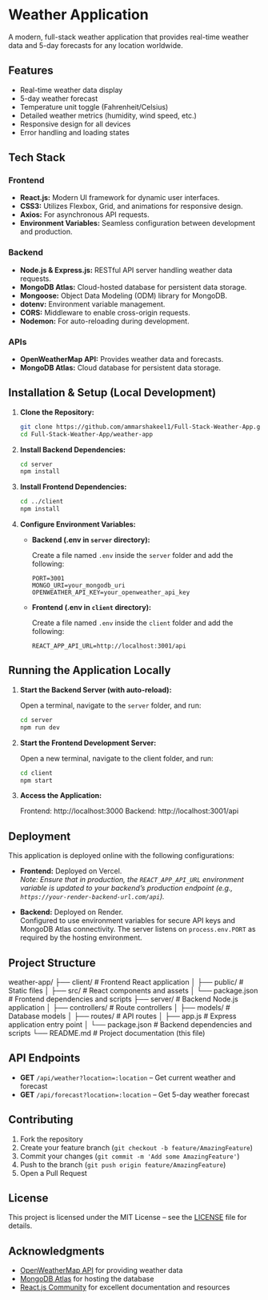 # Weather Application

A modern, full-stack weather application that provides real-time weather data and 5-day forecasts for any location worldwide.

## Features

- Real-time weather data display
- 5-day weather forecast
- Temperature unit toggle (Fahrenheit/Celsius)
- Detailed weather metrics (humidity, wind speed, etc.)
- Responsive design for all devices
- Error handling and loading states

## Tech Stack

### Frontend

- **React.js:** Modern UI framework for dynamic user interfaces.
- **CSS3:** Utilizes Flexbox, Grid, and animations for responsive design.
- **Axios:** For asynchronous API requests.
- **Environment Variables:** Seamless configuration between development and production.

### Backend

- **Node.js & Express.js:** RESTful API server handling weather data requests.
- **MongoDB Atlas:** Cloud-hosted database for persistent data storage.
- **Mongoose:** Object Data Modeling (ODM) library for MongoDB.
- **dotenv:** Environment variable management.
- **CORS:** Middleware to enable cross-origin requests.
- **Nodemon:** For auto-reloading during development.

### APIs

- **OpenWeatherMap API:** Provides weather data and forecasts.
- **MongoDB Atlas:** Cloud database for persistent data storage.

## Installation & Setup (Local Development)

1. **Clone the Repository:**

   ```bash
   git clone https://github.com/ammarshakeel1/Full-Stack-Weather-App.git
   cd Full-Stack-Weather-App/weather-app
   ```

2. **Install Backend Dependencies:**

   ```bash
   cd server
   npm install
   ```

3. **Install Frontend Dependencies:**

   ```bash
   cd ../client
   npm install
   ```

4. **Configure Environment Variables:**

   - **Backend (.env in `server` directory):**

     Create a file named `.env` inside the `server` folder and add the following:

     ```env
     PORT=3001
     MONGO_URI=your_mongodb_uri
     OPENWEATHER_API_KEY=your_openweather_api_key
     ```

   - **Frontend (.env in `client` directory):**

     Create a file named `.env` inside the `client` folder and add the following:

     ```env
     REACT_APP_API_URL=http://localhost:3001/api
     ```

## Running the Application Locally

1. **Start the Backend Server (with auto-reload):**

   Open a terminal, navigate to the `server` folder, and run:

   ```bash
   cd server
   npm run dev
   ```

2. **Start the Frontend Development Server:**

   Open a new terminal, navigate to the client folder, and run:

   ```bash
   cd client
   npm start
   ```

3. **Access the Application:**

   Frontend: http://localhost:3000
   Backend: http://localhost:3001/api

## Deployment

This application is deployed online with the following configurations:

- **Frontend:** Deployed on Vercel.  
  _Note: Ensure that in production, the `REACT_APP_API_URL` environment variable is updated to your backend’s production endpoint (e.g., `https://your-render-backend-url.com/api`)._

- **Backend:** Deployed on Render.  
  Configured to use environment variables for secure API keys and MongoDB Atlas connectivity. The server listens on `process.env.PORT` as required by the hosting environment.

## Project Structure

weather-app/
├── client/ # Frontend React application
│ ├── public/ # Static files
│ ├── src/ # React components and assets
│ └── package.json # Frontend dependencies and scripts
├── server/ # Backend Node.js application
│ ├── controllers/ # Route controllers
│ ├── models/ # Database models
│ ├── routes/ # API routes
│ ├── app.js # Express application entry point
│ └── package.json # Backend dependencies and scripts
└── README.md # Project documentation (this file)

## API Endpoints

- **GET** `/api/weather?location=:location` – Get current weather and forecast
- **GET** `/api/forecast?location=:location` – Get 5-day weather forecast

## Contributing

1. Fork the repository
2. Create your feature branch (`git checkout -b feature/AmazingFeature`)
3. Commit your changes (`git commit -m 'Add some AmazingFeature'`)
4. Push to the branch (`git push origin feature/AmazingFeature`)
5. Open a Pull Request

## License

This project is licensed under the MIT License – see the [LICENSE](../LICENSE) file for details.

## Acknowledgments

- [OpenWeatherMap API](https://openweathermap.org/) for providing weather data
- [MongoDB Atlas](https://www.mongodb.com/cloud/atlas) for hosting the database
- [React.js Community](https://reactjs.org/) for excellent documentation and resources
